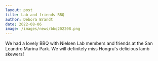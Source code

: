 ```yaml
---
layout: post
title: Lab and friends BBQ
author: Débora Brandt
date: 2022-08-06
image: /images/news/bbq202208.png
---
```


We had a lovely BBQ with Nielsen Lab members and friends at the San Leandro Marina Park. We will definitely miss Hongru's delicious lamb skewers!
